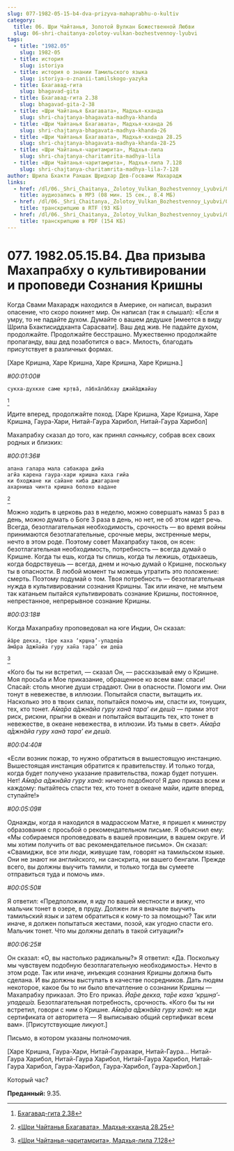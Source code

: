 ```yaml
---
slug: 077-1982-05-15-b4-dva-prizyva-mahaprabhu-o-kultiv
category:
  title: 06. Шри Чайтанья, Золотой Вулкан Божественной Любви
  slug: 06-shri-chaitanya-zolotoy-vulkan-bozhestvennoy-lyubvi
tags:
  - title: "1982.05"
    slug: 1982-05
  - title: история
    slug: istoriya
  - title: история о знании Тамильского языка
    slug: istoriya-o-znanii-tamilskogo-yazyka
  - title: Бхагавад-гита
    slug: bhagavad-gita
  - title: Бхагавад-гита 2.38
    slug: bhagavad-gita-2-38
  - title: «Шри Чайтанья Бхагавата», Мадхья-кханда
    slug: shri-chajtanya-bhagavata-madhya-khanda
  - title: «Шри Чайтанья Бхагавата», Мадхья-кханда 26
    slug: shri-chajtanya-bhagavata-madhya-khanda-26
  - title: «Шри Чайтанья Бхагавата», Мадхья-кханда 28.25
    slug: shri-chajtanya-bhagavata-madhya-khanda-28-25
  - title: «Шри Чайтанья-чаритамрита», Мадхья-лила
    slug: shri-chajtanya-charitamrita-madhya-lila
  - title: «Шри Чайтанья-чаритамрита», Мадхья-лила 7.128
    slug: shri-chajtanya-charitamrita-madhya-lila-7-128
author: Шрила Бхакти Ракшак Шридхар Дев-Госвами Махарадж
links:
  - href: /dl/06._Shri_Chaitanya,_Zolotoy_Vulkan_Bozhestvennoy_Lyubvi/077_1982.05.15.B4_SridharMj_Dva_prizyva_Mahaprabhu_o_kultivirovanii_i_propovedi_Soznanija_Krishny.mp3
    title: аудиозапись в MP3 (08 мин. 15 сек., 8.4 МБ)
  - href: /dl/06._Shri_Chaitanya,_Zolotoy_Vulkan_Bozhestvennoy_Lyubvi/077_1982.05.15.B4_SridharMj_Dva_prizyva_Mahaprabhu_o_kultivirovanii_i_propovedi_Soznanija_Krishny.rtf
    title: транскрипцию в RTF (93 КБ)
  - href: /dl/06._Shri_Chaitanya,_Zolotoy_Vulkan_Bozhestvennoy_Lyubvi/077_1982.05.15.B4_SridharMj_Dva_prizyva_Mahaprabhu_o_kultivirovanii_i_propovedi_Soznanija_Krishny.pdf
    title: транскрипцию в PDF (154 КБ)
---
```


# 077. 1982.05.15.B4. Два призыва Махапрабху о культивировании и проповеди Сознания Кришны

Когда Свами Махарадж находился в Америке, он написал, выразил опасение, что скоро покинет мир. Он написал (так я слышал): «Если я умру, то не падайте духом. Думайте о вашем дедушке [имеется в виду Шрила Бхактисиддханта Сарасвати]. Ваш дед жив. Не падайте духом, продолжайте. Продолжайте бесстрашно. Мужественно продолжайте пропаганду, ваш дед позаботится о вас». Милость, благодать присутствует в различных формах.

[Харе Кришна, Харе Кришна, Харе Кришна, Харе Кришна.]

*#00:01:00#*

    сукха-духкхе саме кр̣тва̄, ла̄бха̄ла̄бхау джайа̄джайау
[^_ftn1]

Идите вперед, продолжайте поход. [Харе Кришна, Харе Кришна, Харе Кришна, Гаура-Хари, Нитай-Гаура Харибол, Нитай-Гаура Харибол]

Махапрабху сказал до того, как принял *санньясу*, собрав всех своих родных и близких:

*#00:01:36#*

    апана галара мала сабакара дийа
    агйа карена гаура-хари кришна каха гийа
    ки бходжане ки сайане киба джагаране
    ахарниша чинта кришна болохо вадане
[^_ftn2]

Можно ходить в церковь раз в неделю, можно совершать намаз 5 раз в день, можно думать о Боге 3 раза в день, но нет, не об этом идет речь. Всегда, безотлагательная необходимость, срочность — во время войны принимаются безотлагательные, срочные меры, экстренные меры, нечто в этом роде. Поэтому совет Махапрабху таков, он ясен: безотлагательная необходимость, потребность — всегда думай о Кришне. Когда ты ешь, когда ты спишь, когда ты лежишь, отдыхаешь, когда бодрствуешь — всегда, днем и ночью думай о Кришне, поскольку ты в опасности. В любой момент ты можешь утратить это положение: смерть. Поэтому подумай о том. Твоя потребность — безотлагательная нужда в культивировании сознания Кришны. Так или иначе, не мытьем так катаньем пытайся культивировать сознание Кришны, постоянное, непрестанное, непрерывное сознание Кришны.

*#00:03:18#*

Когда Махапрабху проповедовал на юге Индии, Он сказал:

    йа̄ре декха, та̄ре каха ‘кр̣шн̣а’-упадеш́а
    а̄ма̄ра а̄джн̃айа гуру хан̃а тара’ еи деш́а
[^_ftn3]

«Кого бы ты ни встретил, — сказал Он, — рассказывай ему о Кришне. Моя просьба и Мое приказание, обращенное ко всем вам: спаси! Спасай: столь многие души страдают. Они в опасности. Помоги им. Они тонут в невежестве, в иллюзии. Попытайся спасти, вытащить их. Насколько это в твоих силах, попытайся помочь им, спасти их, тонущих, тех, кто тонет. *А̄ма̄ра а̄джн̃айа гуру хан̃а тара’ еи деш́а* — прими этот риск, рискни, прыгни в океан и попытайся вытащить тех, кто тонет в невежестве, в океане невежества, в иллюзии. Из тьмы в свет». *А̄ма̄ра а̄джн̃айа гуру хан̃а тара’ еи деш́а.*

*#00:04:40#*

«Если возник пожар, то нужно обратиться в вышестоящую инстанцию. Вышестоящая инстанция обратится к правительству. И только тогда, когда будет получено указание правительства, пожар будет потушен. Нет! *А̄ма̄ра а̄джн̃айа гуру хан̃а*: ничего подобного! Я даю приказ всем и каждому: пытайтесь спасти тех, кто тонет в океане майи, идите вперед, ступайте!»

*#00:05:09#*

Однажды, когда я находился в мадрасском Матхе, я пришел к министру образования с просьбой о рекомендательном письме. Я объяснил ему: «Мы собираемся проповедовать в вашей провинции, в вашем округе. И мы хотим получить от вас рекомендательное письмо». Он сказал: «Свамиджи, все эти люди, живущие там, говорят на тамильском языке. Они не знают ни английского, ни санскрита, ни вашего бенгали. Прежде всего, вы должны выучить тамили, и только тогда вы сумеете отправиться туда и помочь им».

*#00:05:50#*

Я ответил: «Предположим, я иду по вашей местности и вижу, что мальчик тонет в озере, в пруду. Должен ли я вначале выучить тамильский язык и затем обратиться к кому-то за помощью? Так или иначе, я должен попытаться жестами, позой, как угодно спасти его. Мальчик тонет. Что мы должны делать в такой ситуации?»

*#00:06:25#*

Он сказал: «О, вы настолько радикальны?» Я ответил: «Да. Поскольку мы чувствуем подобную безотлагательную необходимость». Нечто в этом роде. Так или иначе, инъекция сознания Кришны должна быть сделана. И вы должны выступать в качестве посредников. Дать людям некоторое, какое бы то ни было впечатление о сознании Кришны — Махапрабху приказал. Это Его приказ. *Йа̄ре декха, та̄ре каха ‘кр̣шн̣а’-упадеш́а.* Безотлагательная потребность, срочность. «Кого бы ты ни встретил, говори с ним о Кришне. *А̄ма̄ра а̄джн̃айа гуру хан̃а*: не жди сертификата от авторитета — Я выписываю общий сертификат всем вам». [Присутствующие ликуют.]

Письмо, в котором указаны полномочия.

[Харе Кришна, Гаура-Хари, Нитай-Гаурахари, Нитай-Гаура… Нитай-Гаура Харибол, Нитай-Гаура Харибол, Нитай-Гаура Харибол, Нитай-Гаура Харибол, Гаура-Харибол, Гаура-Харибол, Гаура-Харибол.]

Который час?

**Преданный:** 9.35.



[^_ftn1]: [Бхагавад-гита 2.38](../notes/bhagavad-gita/bhagavad-gita-2-38.md)

[^_ftn2]: [«Шри Чайтанья Бхагавата», Мадхья-кханда 28.25](../notes/shri-chajtanya-bhagavata-madhya-khanda/shri-chajtanya-bhagavata-madhya-khanda-28-25.md)

[^_ftn3]: [«Шри Чайтанья-чаритамрита», Мадхья-лила 7.128](../notes/shri-chajtanya-charitamrita-madhya-lila/shri-chajtanya-charitamrita-madhya-lila-7-128.md)
